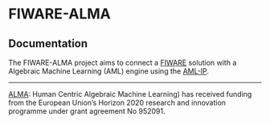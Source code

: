 # FIWARE-ALMA

## Documentation

The FIWARE-ALMA project aims to connect a [FIWARE](https://www.fiware.org/) solution with a Algebraic Machine Learning (AML) engine using the [AML-IP](https://github.com/eProsima/AML-IP).

---
[ALMA](https://alma-ai.eu/index.php): Human Centric Algebraic Machine Learning) has received funding from the European Union’s Horizon 2020 research and innovation programme under grant agreement No 952091.
